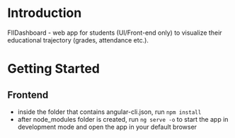 # Introduction
FIIDashboard - web app for students (UI/Front-end only) to visualize their educational trajectory (grades, attendance etc.).
 
# Getting Started
## Frontend
- inside the folder that contains angular-cli.json, run `npm install`
- after node_modules folder is created, run `ng serve -o` to start the app in development mode and open the app in your default browser
